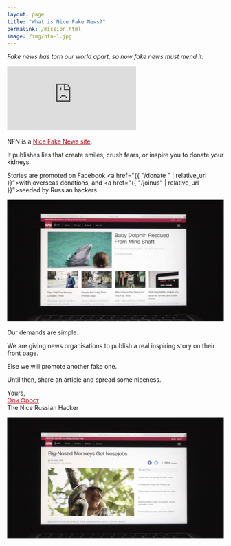 ```yaml
---
layout: page
title: "What is Nice Fake News?"
permalink: /mission.html
image: /img/nfn-1.jpg
---
```


<style>
article {
    font-size: 1.3em;

}
hr {
  border-color: #BE0712;
}
.content {
  min-width: 100%;
}
.full-width {
  background-color: #0c0c0c;
  color: white;

}
header {
  border-bottom: 3px solid #BE0712;
}

h1 {

  font-weight: 500;
  letter-spacing: -0.1;
}

a {
  color: #BE0712;
}

/*article img {
  border: 1px solid white;
}*/

</style>

*Fake news has torn our world apart, so now fake news must mend it.*


<div class="youtube-player">
<iframe src="https://www.youtube.com/embed/{{ site.video }}?rel=0&amp;modestbranding=1;" frameborder="0" allow="autoplay; encrypted-media" allowfullscreen></iframe>
</div>




NFN is a <a href="/">Nice Fake News site</a>.

It publishes lies that create smiles, crush fears, or inspire you to donate your kidneys.

Stories are promoted on Facebook <a href="{{ "/donate " | relative_url }}">with overseas donations</a>, and <a href="{{ "/joinus" | relative_url }}">seeded by Russian hackers</a>.

![Nice Fake News](/img/NFN6.jpg)

Our demands are simple.

We are giving news organisations <strong id="thecountdown"></strong> to publish a real inspiring story on their front page.

Else we will promote another fake one.


Until then, share an article and spread some niceness.

Yours,  
<a href="http://olifro.st" class="russian">Оли Фрост</a>  
The Nice Russian Hacker


![Nice Fake News](/img/NFN3.jpg)


<script type="text/javascript">

var countDownDate = new Date("Jun 11, 2018 09:00:00").getTime();


var x = setInterval(function() {


  var now = new Date().getTime();


  var distance = countDownDate - now;


  var days = Math.floor(distance / (1000 * 60 * 60 * 24));
  var hours = Math.floor((distance % (1000 * 60 * 60 * 24)) / (1000 * 60 * 60));
  var minutes = Math.floor((distance % (1000 * 60 * 60)) / (1000 * 60));
  var seconds = Math.floor((distance % (1000 * 60)) / 1000);


  document.getElementById("thecountdown").innerHTML =  hours + ":"
  + minutes + ":" + seconds;


  if (distance < 0) {
    clearInterval(x);
    document.getElementById("thecountdown").innerHTML = "24 hours";
  }
}, 1000);
</script>
